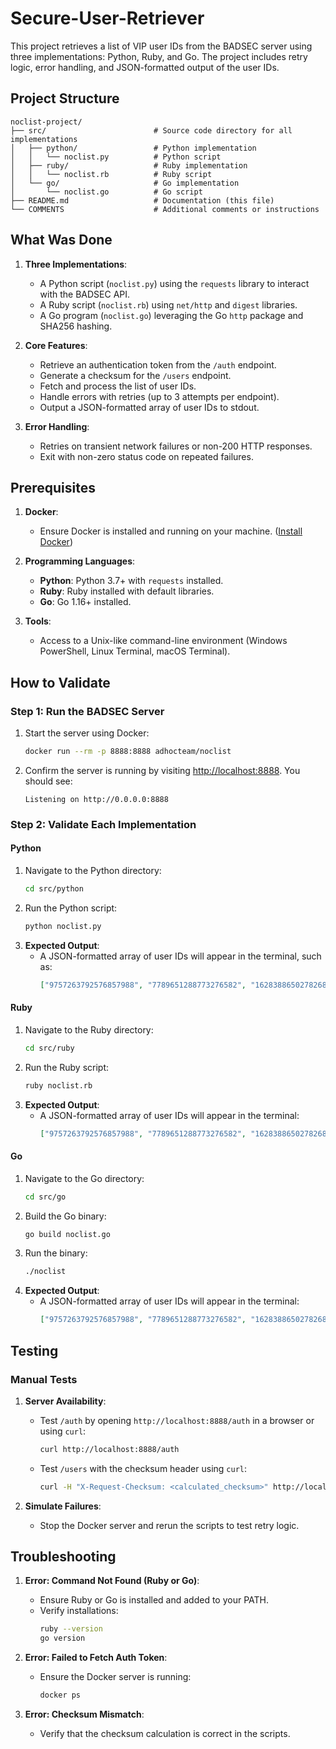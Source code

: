 # Secure-User-Retriever
This project retrieves a list of VIP user IDs from the BADSEC server using three implementations: Python, Ruby, and Go. The project includes retry logic, error handling, and JSON-formatted output of the user IDs.

## **Project Structure**

```plaintext
noclist-project/
├── src/                        # Source code directory for all implementations
│   ├── python/                 # Python implementation
│   │   └── noclist.py          # Python script
│   ├── ruby/                   # Ruby implementation
│   │   └── noclist.rb          # Ruby script
│   └── go/                     # Go implementation
│       └── noclist.go          # Go script
├── README.md                   # Documentation (this file)
└── COMMENTS                    # Additional comments or instructions
```

## **What Was Done**

1. **Three Implementations**:
   - A Python script (`noclist.py`) using the `requests` library to interact with the BADSEC API.
   - A Ruby script (`noclist.rb`) using `net/http` and `digest` libraries.
   - A Go program (`noclist.go`) leveraging the Go `http` package and SHA256 hashing.

2. **Core Features**:
   - Retrieve an authentication token from the `/auth` endpoint.
   - Generate a checksum for the `/users` endpoint.
   - Fetch and process the list of user IDs.
   - Handle errors with retries (up to 3 attempts per endpoint).
   - Output a JSON-formatted array of user IDs to stdout.

3. **Error Handling**:
   - Retries on transient network failures or non-200 HTTP responses.
   - Exit with non-zero status code on repeated failures.


## **Prerequisites**

1. **Docker**:
   - Ensure Docker is installed and running on your machine. ([Install Docker](https://www.docker.com/get-started))

2. **Programming Languages**:
   - **Python**: Python 3.7+ with `requests` installed.
   - **Ruby**: Ruby installed with default libraries.
   - **Go**: Go 1.16+ installed.

3. **Tools**:
   - Access to a Unix-like command-line environment (Windows PowerShell, Linux Terminal, macOS Terminal).

## **How to Validate**

### **Step 1: Run the BADSEC Server**
1. Start the server using Docker:
   ```bash
   docker run --rm -p 8888:8888 adhocteam/noclist
   ```
2. Confirm the server is running by visiting [http://localhost:8888](http://localhost:8888). You should see:
   ```plaintext
   Listening on http://0.0.0.0:8888
   ```

### **Step 2: Validate Each Implementation**

#### **Python**
1. Navigate to the Python directory:
   ```bash
   cd src/python
   ```
2. Run the Python script:
   ```bash
   python noclist.py
   ```
3. **Expected Output**:
   - A JSON-formatted array of user IDs will appear in the terminal, such as:
     ```json
     ["9757263792576857988", "7789651288773276582", "16283886502782682407"]
     ```

#### **Ruby**
1. Navigate to the Ruby directory:
   ```bash
   cd src/ruby
   ```
2. Run the Ruby script:
   ```bash
   ruby noclist.rb
   ```
3. **Expected Output**:
   - A JSON-formatted array of user IDs will appear in the terminal:
     ```json
     ["9757263792576857988", "7789651288773276582", "16283886502782682407"]
     ```

#### **Go**
1. Navigate to the Go directory:
   ```bash
   cd src/go
   ```
2. Build the Go binary:
   ```bash
   go build noclist.go
   ```
3. Run the binary:
   ```bash
   ./noclist
   ```
4. **Expected Output**:
   - A JSON-formatted array of user IDs will appear in the terminal:
     ```json
     ["9757263792576857988", "7789651288773276582", "16283886502782682407"]
     ```

## **Testing**

### **Manual Tests**
1. **Server Availability**:
   - Test `/auth` by opening `http://localhost:8888/auth` in a browser or using `curl`:
     ```bash
     curl http://localhost:8888/auth
     ```
   - Test `/users` with the checksum header using `curl`:
     ```bash
     curl -H "X-Request-Checksum: <calculated_checksum>" http://localhost:8888/users
     ```

2. **Simulate Failures**:
   - Stop the Docker server and rerun the scripts to test retry logic.


## **Troubleshooting**

1. **Error: Command Not Found (Ruby or Go)**:
   - Ensure Ruby or Go is installed and added to your PATH.
   - Verify installations:
     ```bash
     ruby --version
     go version
     ```

2. **Error: Failed to Fetch Auth Token**:
   - Ensure the Docker server is running:
     ```bash
     docker ps
     ```

3. **Error: Checksum Mismatch**:
   - Verify that the checksum calculation is correct in the scripts.
 
